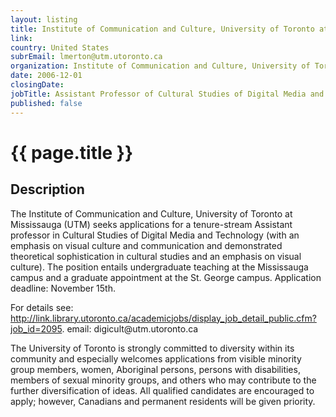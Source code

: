 ```yaml
---
layout: listing
title: Institute of Communication and Culture, University of Toronto at Mississauga - Assistant Professor of Cultural Studies of Digital Media and Technology
link:
country: United States
subrEmail: lmerton@utm.utoronto.ca
organization: Institute of Communication and Culture, University of Toronto at Mississauga 
date: 2006-12-01
closingDate: 
jobTitle: Assistant Professor of Cultural Studies of Digital Media and Technology
published: false
---
```



# {{ page.title }}

## Description








<p>The Institute of Communication and Culture, University of Toronto at Mississauga  (UTM) seeks applications for a tenure-stream Assistant professor in Cultural Studies of Digital Media and Technology (with an emphasis on visual culture and communication and demonstrated theoretical sophistication in cultural studies and an emphasis on visual culture). The position entails undergraduate teaching at the  Mississauga campus and a graduate appointment at the St. George campus.  Application deadline: November 15th.</p>

<p>For details see: <a href="http://link.library.utoronto.ca/academicjobs/display_job_detail_public.cfm?job_id=2095">http://link.library.utoronto.ca/academicjobs/display_job_detail_public.cfm?job_id=2095</a>.   email: digicult@utm.utoronto.ca

<p>The University of Toronto is strongly committed to diversity within its community and especially welcomes applications from visible minority group members, women, Aboriginal persons, persons with disabilities, members of sexual minority groups, and others who may contribute to the further diversification of ideas. All qualified candidates are encouraged to apply; however, Canadians and permanent residents will be given priority.</p>
